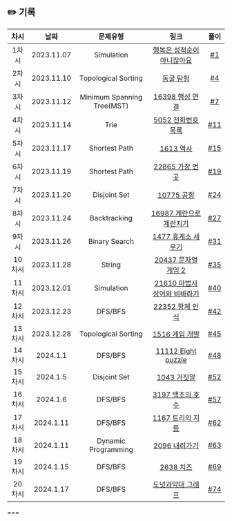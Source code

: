## ✏️ 기록
| 차시   | 날짜         | 문제유형                       | 링크                                                                                                                                                                                            | 풀이                                                        |
|:----:|:----------:|:--------------------------:|:---------------------------------------------------------------------------------------------------------------------------------------------------------------------------------------------:|:---------------------------------------------------------:|
| 1차시  | 2023.11.07 | Simulation                 | [행복은 성적순이 아니잖아요](https://level.goorm.io/exam/147448/%EA%B8%B0%EB%B3%B8-%ED%96%89%EB%B3%B5%EC%9D%80-%EC%84%B1%EC%A0%81%EC%88%9C%EC%9D%B4-%EC%95%84%EB%8B%88%EC%9E%96%EC%95%84%EC%9A%94/quiz/1) | [#1](https://github.com/AlgoLeadMe/AlgoLeadMe-3/pull/1)   |
| 2차시  | 2023.11.10 | Topological Sorting        | [동굴 탐험](https://school.programmers.co.kr/learn/courses/30/lessons/67260)                                                                                                                      | [#4](https://github.com/AlgoLeadMe/AlgoLeadMe-3/pull/4)   |
| 3차시  | 2023.11.12 | Minimum Spanning Tree(MST) | [16398 행성 연결](https://www.acmicpc.net/problem/16398)                                                                                                                                          | [#7](https://github.com/AlgoLeadMe/AlgoLeadMe-3/pull/7)   |
| 4차시  | 2023.11.14 | Trie                       | [5052 전화번호 목록](https://www.acmicpc.net/problem/5052)                                                                                                                                          | [#11](https://github.com/AlgoLeadMe/AlgoLeadMe-3/pull/11) |
| 5차시  | 2023.11.17 | Shortest Path              | [1613 역사](https://www.acmicpc.net/problem/1613)                                                                                                                                               | [#15](https://github.com/AlgoLeadMe/AlgoLeadMe-3/pull/15) |
| 6차시  | 2023.11.19 | Shortest Path              | [22865 가장 먼 곳](https://www.acmicpc.net/problem/22865)                                                                                                                                         | [#19](https://github.com/AlgoLeadMe/AlgoLeadMe-3/pull/19) |
| 7차시  | 2023.11.20 | Disjoint Set               | [10775 공항](https://www.acmicpc.net/problem/10775)                                                                                                                                             | [#24](https://github.com/AlgoLeadMe/AlgoLeadMe-3/pull/24) |
| 8차시  | 2023.11.24 | Backtracking               | [16987 계란으로 계란치기](https://www.acmicpc.net/problem/16987)                                                                                                                                      | [#27](https://github.com/AlgoLeadMe/AlgoLeadMe-3/pull/27) |
| 9차시  | 2023.11.26 | Binary Search              | [1477 휴게소 세우기](https://www.acmicpc.net/problem/1477)                                                                                                                                          | [#31](https://github.com/AlgoLeadMe/AlgoLeadMe-3/pull/31) |
| 10차시 | 2023.11.28 | String                     | [20437 문자열 게임 2](https://www.acmicpc.net/problem/20437)                                                                                                                                       | [#35](https://github.com/AlgoLeadMe/AlgoLeadMe-3/pull/35) |
| 11차시 | 2023.12.01 | Simulation                 | [21610 마법사 상어와 비바라기](https://www.acmicpc.net/problem/21610)                                                                                                                                   | [#40](https://github.com/AlgoLeadMe/AlgoLeadMe-3/pull/40) |
| 12차시 | 2023.12.23 | DFS/BFS                    | [22352 항체 인식](https://www.acmicpc.net/problem/22352)                                                                                                                                          | [#42](https://github.com/AlgoLeadMe/AlgoLeadMe-3/pull/42) |
| 13차시 | 2023.12.28 | Topological Sorting        | [1516 게임 개발](https://www.acmicpc.net/problem/1516)                                                                                                                                            | [#45](https://github.com/AlgoLeadMe/AlgoLeadMe-3/pull/45) |
| 14차시 | 2024.1.1   | DFS/BFS                    | [11112 Eight puzzle](https://www.acmicpc.net/problem/11112)                                                                                                                                   | [#48](https://github.com/AlgoLeadMe/AlgoLeadMe-3/pull/48) |
| 15차시 | 2024.1.5   | Disjoint Set               | [1043 거짓말](https://acmicpc.net/problem/1043)                                                                                                                                                  | [#52](https://github.com/AlgoLeadMe/AlgoLeadMe-3/pull/52) |
| 16차시 | 2024.1.6   | DFS/BFS                    | [3197 백조의 호수](https://acmicpc.net/problem/3197)                                                                                                                                               | [#57](https://github.com/AlgoLeadMe/AlgoLeadMe-3/pull/57) |
| 17차시 | 2024.1.11  | DFS/BFS                    | [1167 트리의 지름](https://acmicpc.net/problem/1167)                                                                                                                                               | [#62](https://github.com/AlgoLeadMe/AlgoLeadMe-3/pull/62) |
| 18차시 | 2024.1.11  | Dynamic Programming        | [2096 내려가기](https://acmicpc.net/problem/2096)                                                                                                                                               | [#63](https://github.com/AlgoLeadMe/AlgoLeadMe-3/pull/63) |
| 19차시 | 2024.1.15  | DFS/BFS                    | [2638 치즈](https://acmicpc.net/problem/2638)                                                                                                                                               | [#69](https://github.com/AlgoLeadMe/AlgoLeadMe-3/pull/69) |
| 20차시 | 2024.1.17  | DFS/BFS                    | [도넛과막대 그래프](https://school.programmers.co.kr/learn/courses/30/lessons/258711)                                                                                                                                               | [#74](https://github.com/AlgoLeadMe/AlgoLeadMe-3/pull/74) |
===
